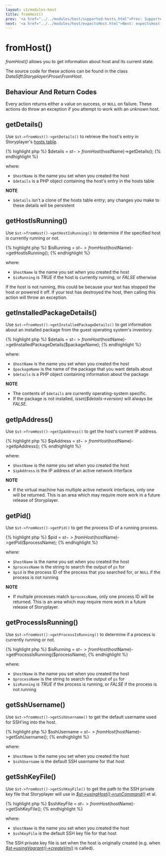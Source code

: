 ```yaml
---
layout: v1/modules-host
title: fromHost()
prev: '<a href="../../modules/host/supported-hosts.html">Prev: Supported Hosts</a>'
next: '<a href="../../modules/host/expectsHost.html">Next: expectsHost()</a>'
---
```


# fromHost()

_fromHost()_ allows you to get information about host and its current state.

The source code for these actions can be found in the class _DataSift\Storyplayer\Prose\FromHost_.

## Behaviour And Return Codes

Every action returns either a value on success, or `NULL` on failure.  These actions do throw an exception if you attempt to work with an unknown host.

## getDetails()

Use `$st->fromHost()->getDetails()` to retrieve the host's entry in Storyplayer's [hosts table](../hoststable/how-hosts-are-remembered.html).

{% highlight php %}
$details = $st->fromHost($hostName)->getDetails();
{% endhighlight %}

where:

* `$hostName` is the name you set when you created the host
* `$details` is a PHP object containing the host's entry in the hosts table

__NOTE__

* `$details` isn't a clone of the hosts table entry; any changes you make to these details will be persistent

## getHostIsRunning()

Use `$st->fromHost()->getHostIsRunning()` to determine if the specified host is currently running or not.

{% highlight php %}
$isRunning = $st->fromHost($hostName)->getHostIsRunning();
{% endhighlight %}

where:

* `$hostName` is the name you set when you created the host
* `$isRunning` is _TRUE_ if the host is currently running, or _FALSE_ otherwise

If the host is not running, this could be because your test has stopped the host or powered it off.  If your test has destroyed the host, then calling this action will throw an exception.

## getInstalledPackageDetails()

Use `$st->fromHost()->getInstalledPackageDetails()` to get information about an installed package from the guest operating system's inventory.

{% highlight php %}
$details = $st->fromHost($hostName)->getInstalledPackageDetails($packageName);
{% endhighlight %}

where:

* `$hostName` is the name you set when you created the host
* `$packageName` is the name of the package that you want details about
* `$details` is a PHP object containing information about the package

__NOTE__

* The contents of `$details` are currently operating-system specific.
* If the package is not installed, _isset($details->version)_ will always be _FALSE_.

## getIpAddress()

Use `$st->fromHost()->getIpAddress()` to get the host's current IP address.

{% highlight php %}
$ipAddress = $st->fromHost($hostName)->getIpAddress();
{% endhighlight %}

where:

* `$hostName` is the name you set when you created the host
* `$ipAddress` is the IP address of an active network interface

__NOTE__

* If the virtual machine has multiple active network interfaces, only one will be returned.  This is an area which may require more work in a future release of Storyplayer.

## getPid()

Use `$st->fromHost()->getPid()` to get the process ID of a running process.

{% highlight php %}
$pid = $st->fromHost($hostName)->getPid($processName);
{% endhighlight %}

where:

* `$hostName` is the name you set when you created the host
* `$processName` is the string to search the output of `ps` for
* `$pid` is the process ID of the process that you searched for, or `NULL` if the process is not running

__NOTE__

* If multiple processes match `$processName`, only one process ID will be returned.  This is an area which may require more work in a future release of Storyplayer.

## getProcessIsRunning()

Use `$st->fromHost()->getProcessIsRunning()` to determine if a process is currently running or not.

{% highlight php %}
$isRunning = $st->fromHost($hostName)->getProcessIsRunning($processName);
{% endhighlight %}

where:

* `$hostName` is the name you set when you created the host
* `$processName` is the string to search the output of `ps` for
* `$isRunning` is _TRUE_ if the process is running, or _FALSE_ if the process is not running

## getSshUsername()

Use `$st->fromHost()->getSshUsername()` to get the default username used for SSH'ing into the host.

{% highlight php %}
$sshUsername = $st->fromHost($hostName)->getSshUsername();
{% endhighlight %}

where:

* `$hostName` is the name you set when you created the host
* `$sshUsername` is the default SSH username for that host

## getSshKeyFile()

Use `$st->fromHost()->getSshKeyFile()` to get the path to the SSH private key file that Storyplayer will use in _[$st->usingHost()->runCommand()](usingHost.html#runcommand)_ et al.

{% highlight php %}
$sshKeyFile = $st->fromHost($hostName)->getSshKeyFile();
{% endhighlight %}

where:

* `$hostName` is the name you set when you created the host
* `$sshKeyFile` is the default SSH key file for that host

The SSH private key file is set when the host is originally created (e.g. when _[$st->usingVagrant()->createVm()](../vagrant/usingVagrant.html#createvm)_ is called).
